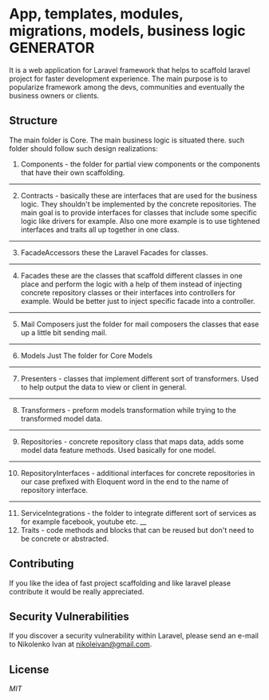 # App, templates, modules, migrations, models, business logic  GENERATOR

It is a web application for Laravel framework that helps to scaffold laravel project for faster development experience.
The main purpose is to popularize framework among the devs, communities and eventually the business owners or clients.

## Structure
The main folder is Core. The main business logic is situated there.
 such folder should follow such design realizations:
1. Components - the folder for partial view components or the components that have their own scaffolding.  
___
2. Contracts  - basically these are interfaces that are used for the business logic. They shouldn't be implemented by the concrete repositories. 
The main goal is to provide interfaces for classes that include some specific logic like drivers for example.
Also one more example is to use tightened interfaces and traits all up together in one class.
___
3. FacadeAccessors these the Laravel Facades for classes.
___
4. Facades these are the classes that scaffold different classes in one place and perform the logic with a help of them instead of injecting
concrete repository classes or their interfaces into controllers for example. 
Would be better just to inject specific facade into a controller.
___
5. Mail Composers just the folder for mail composers the classes that ease up a little bit sending mail.
___
6. Models Just The folder for Core Models
___
7. Presenters - classes that  implement different sort of transformers. Used to help output the data to view or client in general.
___
8. Transformers - preform models transformation while trying to the transformed model data.
___
9. Repositories - concrete repository class that maps data, adds some model data feature methods. Used basically for one model.
___
10. RepositoryInterfaces - additional interfaces for concrete repositories in our case prefixed with Eloquent word in the end to the name of repository interface.
___
11. ServiceIntegrations - the folder to integrate different sort of services as for example facebook, youtube etc.
__
12. Traits - code methods and blocks that can be reused but don't need to be concrete or abstracted.

## Contributing

If you like the idea of fast project scaffolding and like laravel  please contribute it would be really appreciated.

## Security Vulnerabilities

If you discover a security vulnerability within Laravel, please send an e-mail to Nikolenko Ivan at nikoleivan@gmail.com.

## License

*MIT*

